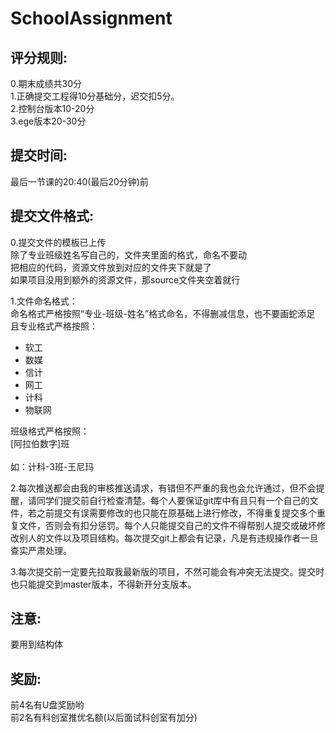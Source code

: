 # SchoolAssignment
## 评分规则:<br>
0.期末成绩共30分<br>
1.正确提交工程得10分基础分，迟交扣5分。<br>
2.控制台版本10-20分<br>
3.ege版本20-30分<br>

## 提交时间:<br>
最后一节课的20:40(最后20分钟)前<br>

## 提交文件格式:<br>
0.提交文件的模板已上传<br>
除了专业班级姓名写自己的，文件夹里面的格式，命名不要动<br>
把相应的代码，资源文件放到对应的文件夹下就是了<br>
如果项目没用到额外的资源文件，那source文件夹空着就行<br>

1.文件命名格式：<br>
命名格式严格按照“专业-班级-姓名”格式命名，不得删减信息，也不要画蛇添足<br>
且专业格式严格按照：<br>
* 软工<br>
* 数媒<br>
* 信计<br>
* 网工<br>
* 计科<br>
* 物联网<br>

班级格式严格按照：<br>
[阿拉伯数字]班<br>
<br>
如：计科-3班-王尼玛
<br>

2.每次推送都会由我的审核推送请求，有错但不严重的我也会允许通过，但不会提醒，请同学们提交前自行检查清楚。每个人要保证git库中有且只有一个自己的文件，若之前提交有误需要修改的也只能在原基础上进行修改，不得重复提交多个重复文件，否则会有扣分惩罚。每个人只能提交自己的文件不得帮别人提交或破坏修改别人的文件以及项目结构。每次提交git上都会有记录，凡是有违规操作者一旦查实严肃处理。<br>

3.每次提交前一定要先拉取我最新版的项目，不然可能会有冲突无法提交。提交时也只能提交到master版本，不得新开分支版本。

## 注意:<br>
要用到结构体

## 奖励:<br>
前4名有U盘奖励哟<br>
前2名有科创室推优名额(以后面试科创室有加分)
